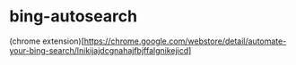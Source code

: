 # bing-autosearch
(chrome extension)[https://chrome.google.com/webstore/detail/automate-your-bing-search/lnikijajdcgnahajfbjffalgnikejicd]
